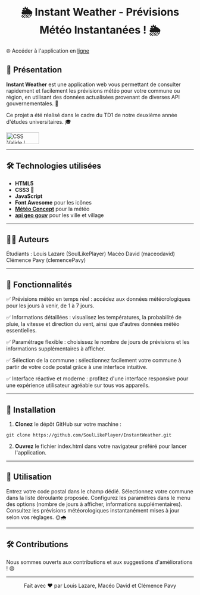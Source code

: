 <h1 align="center">🌦️ Instant Weather - Prévisions Météo Instantanées ! 🌦️</h1>

🌐 Accéder à l'application en [ligne](https://soullikeplayer.github.io/Instant-Weather/)


## 📝 Présentation

**Instant Weather** est une application web vous permettant de consulter rapidement et facilement les prévisions météo pour votre commune ou région, en utilisant des données actualisées provenant de diverses API gouvernementales. 📡

Ce projet a été réalisé dans le cadre du TD1 de notre deuxième année d'études universitaires. 🎓

<p>
<a href="http://jigsaw.w3.org/css-validator/check/referer">
    <img style="border:0;width:88px;height:31px"
        src="http://jigsaw.w3.org/css-validator/images/vcss-blue"
        alt="CSS Valide !" />
    </a>
</p>
        

---

## 🛠️ Technologies utilisées

- **HTML5**  
- **CSS3** 🎨  
- **JavaScript**  
- **Font Awesome** pour les icônes  
- **[Météo Concept](https://api.meteo-concept.com/)** pour la météo
- **[api geo gouv](https://geo.api.gouv.fr/decoupage-administratif/communes)** pour les ville et village

---

## 👨‍🎓 Auteurs

Étudiants :
    Louis Lazare (SoulLikePlayer)
    Macéo David (maceodavid)
    Clémence Pavy (clemencePavy)

---

## 🌟 Fonctionnalités

✅ Prévisions météo en temps réel : accédez aux données météorologiques pour les jours à venir, de 1 à 7 jours.

✅ Informations détaillées : visualisez les températures, la probabilité de pluie, la vitesse et direction du vent, ainsi que d'autres données météo essentielles.

✅ Paramétrage flexible : choisissez le nombre de jours de prévisions et les informations supplémentaires à afficher.

✅ Sélection de la commune : sélectionnez facilement votre commune à partir de votre code postal grâce à une interface intuitive.

✅ Interface réactive et moderne : profitez d'une interface responsive pour une expérience utilisateur agréable sur tous vos appareils.

---

## 🚀 Installation


  1. **Clonez** le dépôt GitHub sur votre machine :

    
    git clone https://github.com/SoulLikePlayer/InstantWeather.git
    

  2. **Ouvrez** le fichier index.html dans votre navigateur préféré pour lancer l'application.

---

## 🎯 Utilisation

   Entrez votre code postal dans le champ dédié.
   Sélectionnez votre commune dans la liste déroulante proposée.
   Configurez les paramètres dans le menu des options (nombre de jours à afficher, informations supplémentaires).
   Consultez les prévisions météorologiques instantanément mises à jour selon vos réglages. 🌞🌧️

---

## 🛠️ Contributions

Nous sommes ouverts aux contributions et aux suggestions d'améliorations ! 😄

---

<p align="center"> Fait avec ❤️ par Louis Lazare, Macéo David et Clémence Pavy </p>
